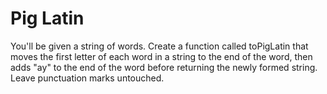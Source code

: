 # Pig Latin

You'll be given a string of words. Create a function called toPigLatin that moves the first letter of each word in a string to the end of the word, then adds "ay" to the end of the word before returning the newly formed string. Leave punctuation marks untouched.
